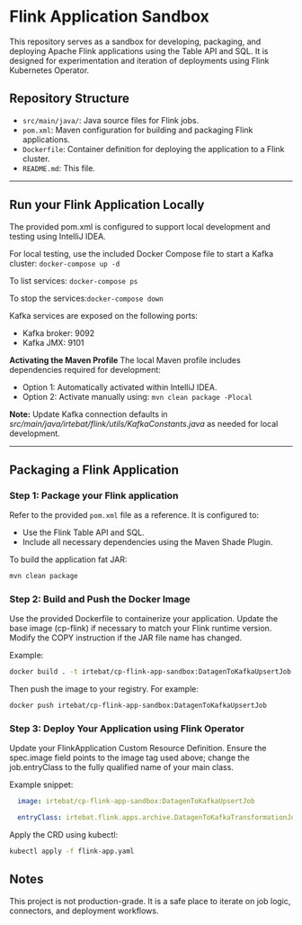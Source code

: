 # Flink Application Sandbox

This repository serves as a sandbox for developing, packaging, and deploying Apache Flink applications using the Table API and SQL. It is designed for experimentation and iteration of deployments using Flink Kubernetes Operator.
## Repository Structure

- `src/main/java/`: Java source files for Flink jobs.
- `pom.xml`: Maven configuration for building and packaging Flink applications.
- `Dockerfile`: Container definition for deploying the application to a Flink cluster.
- `README.md`: This file.

---
## Run your Flink Application Locally

The provided pom.xml is configured to support local development and testing using IntelliJ IDEA.

For local testing, use the included Docker Compose file to start a Kafka cluster: ```docker-compose up -d ```

To list services: ```docker-compose ps```

To stop the services:```docker-compose down```

Kafka services are exposed on the following ports:
- Kafka broker: 9092 
- Kafka JMX: 9101

**Activating the Maven Profile**
The local Maven profile includes dependencies required for development:

- Option 1: Automatically activated within IntelliJ IDEA.
- Option 2: Activate manually using: ```mvn clean package -Plocal ```

**Note:** Update Kafka connection defaults in *src/main/java/irtebat/flink/utils/KafkaConstants.java* as needed for local development.

---
## Packaging a Flink Application

### Step 1: Package your Flink application

Refer to the provided `pom.xml` file as a reference. It is configured to:

- Use the Flink Table API and SQL.
- Include all necessary dependencies using the Maven Shade Plugin.

To build the application fat JAR:

```bash
mvn clean package
```

### Step 2: Build and Push the Docker Image
Use the provided Dockerfile to containerize your application.
Update the base image (cp-flink) if necessary to match your Flink runtime version.
Modify the COPY instruction if the JAR file name has changed.

Example:

```bash
docker build . -t irtebat/cp-flink-app-sandbox:DatagenToKafkaUpsertJob --platform=linux/amd64
```

Then push the image to your registry. For example:
```bash
docker push irtebat/cp-flink-app-sandbox:DatagenToKafkaUpsertJob
```

### Step 3: Deploy Your Application using Flink Operator
Update your FlinkApplication Custom Resource Definition.
Ensure the spec.image field points to the image tag used above; change the job.entryClass to the fully qualified name of your main class.

Example snippet:
```yaml
  image: irtebat/cp-flink-app-sandbox:DatagenToKafkaUpsertJob
```
```yaml
  entryClass: irtebat.flink.apps.archive.DatagenToKafkaTransformationJob
```
Apply the CRD using kubectl:

```bash
kubectl apply -f flink-app.yaml
```

## Notes
This project is not production-grade. It is a safe place to iterate on job logic, connectors, and deployment workflows.